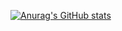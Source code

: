 [![Anurag's GitHub stats](https://github-readme-stats.vercel.app/api?username=ShumCr)](https://github.com/anuraghazra/github-readme-stats)
